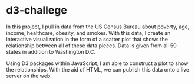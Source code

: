 # d3-challege

In this project, I pull in data from the US Census Bureau about poverty, age, income, healthcare, obesity, and smokes. With this data, I create an interactive visualization in the form of a scatter plot that shows the relationship between all of these data pieces. Data is given from all 50 states in addition to Washington D.C.

Using D3 packages within JavaScript, I am able to construct a plot to show the relationships. With the aid of HTML, we can publish this data onto a live server on the web.